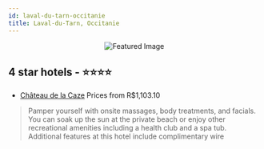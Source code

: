 ```yaml
---
id: laval-du-tarn-occitanie
title: Laval-du-Tarn, Occitanie
---
```


<center><img src="https://i.travelapi.com/hotels/19000000/18150000/18148400/18148351/cfae096a_z.jpg" alt="Featured Image" /></center>


##  4 star hotels - ⭐️⭐️⭐️⭐️

-    [Château de la Caze](https://us.hurb.com/hotels/laval-du-tarn/chateau-de-la-caze-JNP-JP871569?cmp=18055) Prices from R$1,103.10
   > Pamper yourself with onsite massages, body treatments, and facials. You can soak up the sun at the private beach or enjoy other recreational amenities including a health club and a spa tub. Additional features at this hotel include complimentary wire

